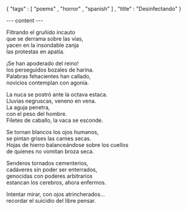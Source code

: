 { "tags" : [
    "poems"
  , "horror"
  , "spanish"
  ]
, "title" : "Desinfectando"
}

--- content ---

Filtrando el gruñido incauto  
que se derrama sobre las vías,  
yacen en la insondable zanja  
las protestas en apatía.

¡Se han apoderado del reino!  
los perseguidos bozales de harina.  
Palabras fehacientes han callado,  
novicios contemplan con agonía.

La nuca se postró ante la octava estaca.  
Lluvias negruscas, veneno en vena.  
La aguja penetra,  
con el peso del hombre.  
Filetes de caballo, la vaca se esconde.

Se tornan blancos los ojos humanos,  
se pintan grises las carnes secas.  
Hojas de hierro balanceándose sobre los cuellos  
de quienes no vomitan broza seca.

Senderos tornados cementerios,  
cadáveres sin poder ser enterrados,  
genocidas con poderes arbitrarios  
estancan los cerebros, ahora enfermos.

Intentar mirar, con ojos atrincherados...  
recordar el suicidio del libre pensar.
